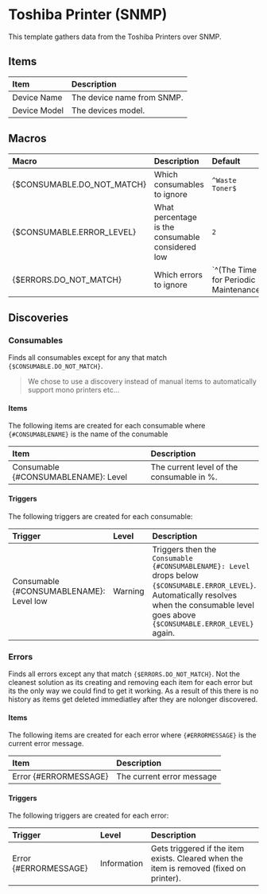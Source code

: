 # Toshiba Printer (SNMP)

This template gathers data from the Toshiba Printers over SNMP.

## Items

|Item|Description|
|:---|:----------|
|Device Name|The device name from SNMP.|
|Device Model|The devices model.|

## Macros

|Macro|Description|Default|
|:----|:----------|:------|
|{$CONSUMABLE.DO_NOT_MATCH}|Which consumables to ignore|`^Waste Toner$`|
|{$CONSUMABLE.ERROR_LEVEL}|What percentage is the consumable considered low|`2`|
|{$ERRORS.DO_NOT_MATCH}|Which errors to ignore|`^(The Time for Periodic Maintenance|.*? Toner Cartridge Low|.*? Toner Empty)$`|

## Discoveries

### Consumables

Finds all consumables except for any that match `{$CONSUMABLE.DO_NOT_MATCH}`. 

> We chose to use a discovery instead of manual items to automatically support mono printers etc...

#### Items

The following items are created for each consumable where `{#CONSUMABLENAME}` is the name of the conumable

|Item|Description|
|:---|:----------|
|Consumable {#CONSUMABLENAME}: Level|The current level of the consumable in %.|

#### Triggers

The following triggers are created for each consumable:

|Trigger|Level|Description|
|:------|:----|:----------|
|Consumable {#CONSUMABLENAME}: Level low|Warning|Triggers then the `Consumable {#CONSUMABLENAME}: Level` drops below `{$CONSUMABLE.ERROR_LEVEL}`. Automatically resolves when the consumable level goes above `{$CONSUMABLE.ERROR_LEVEL}` again.|

### Errors

Finds all errors except any that match `{$ERRORS.DO_NOT_MATCH}`. Not the cleanest solution as its creating and removing each item for each error but its the only way we could find to get it working. As a result of this there is no history as items get deleted immediatley after they are nolonger discovered.

#### Items

The following items are created for each error where `{#ERRORMESSAGE}` is the current error message.

|Item|Description|
|:---|:----------|
|Error {#ERRORMESSAGE}|The current error message|

#### Triggers

The following triggers are created for each error:

|Trigger|Level|Description|
|:------|:----|:----------|
|Error {#ERRORMESSAGE}|Information|Gets triggered if the item exists. Cleared when the item is removed (fixed on printer).|
